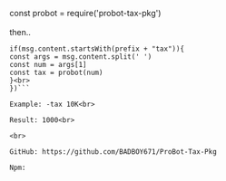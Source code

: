 const probot = require('probot-tax-pkg')<br><br>
then..<br>

```client.on('message', msg => {
if(msg.content.startsWith(prefix + "tax")){
const args = msg.content.split(' ')
const num = args[1]
const tax = probot(num)
}<br>
})```

Example: -tax 10K<br>

Result: 1000<br>

<br>

GitHub: https://github.com/BADBOY671/ProBot-Tax-Pkg

Npm: 
